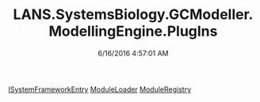 ﻿---
title: LANS.SystemsBiology.GCModeller.ModellingEngine.PlugIns
date: 6/16/2016 4:57:01 AM
---

[ISystemFrameworkEntry](T-LANS.SystemsBiology.GCModeller.ModellingEngine.PlugIns.ISystemFrameworkEntry.html)
[ModuleLoader](T-LANS.SystemsBiology.GCModeller.ModellingEngine.PlugIns.ModuleLoader.html)
[ModuleRegistry](T-LANS.SystemsBiology.GCModeller.ModellingEngine.PlugIns.ModuleRegistry.html)
